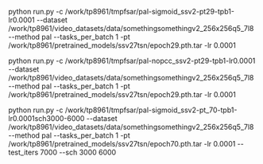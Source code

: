 python run.py -c /work/tp8961/tmpfsar/pal-sigmoid_ssv2-pt29-tpb1-lr0.0001 --dataset /work/tp8961/video_datasets/data/somethingsomethingv2_256x256q5_7l8 --method pal  --tasks_per_batch 1 -pt /work/tp8961/pretrained_models/ssv27tsn/epoch29.pth.tar -lr 0.0001


 python run.py -c /work/tp8961/tmpfsar/pal-nopcc_ssv2-pt29-tpb1-lr0.0001 --dataset /work/tp8961/video_datasets/data/somethingsomethingv2_256x256q5_7l8 --method pal  --tasks_per_batch 1 -pt /work/tp8961/pretrained_models/ssv27tsn/epoch29.pth.tar -lr 0.0001



 python run.py -c /work/tp8961/tmpfsar/pal-sigmoid_ssv2-pt_70-tpb1-lr0.0001sch3000-6000 --dataset /work/tp8961/video_datasets/data/somethingsomethingv2_256x256q5_7l8 --method pal  --tasks_per_batch 1 -pt /work/tp8961/pretrained_models/ssv27tsn/epoch70.pth.tar -lr 0.0001  --test_iters 7000 --sch 3000 6000